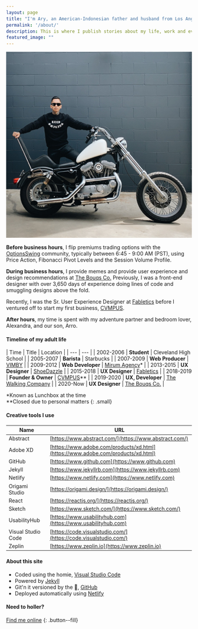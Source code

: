 ```yaml
---
layout: page
title: "I'm Ary, an American-Indonesian father and husband from Los Angeles, California."
permalink: '/about/'
description: This is where I publish stories about my life, work and everything in between as a designer and developer.
featured_image: ""
---
```


![@AWWWRY and a 1999 Harley-Davidson Sportster](/images/ary-mega-my-life.jpg)

**Before business hours**, I flip premiums trading options with the [OptionsSwing][url-optionsswing] community, typically between 6:45 - 9:00 AM (PST), using Price Action, Fibonacci Pivot Levels and the Session Volume Profile.

**During business hours**, I provide memes and provide user experience and design recommendations at [The Bouqs Co.][url-the-bouqs] Previously, I was a front-end designer with over 3,650 days of experience doing lines of code and smuggling designs above the fold.

Recently, I was the Sr. User Experience Designer at [Fabletics][url-fabletics] before I ventured off to start my first business, [CVMPUS][url-cvmpus].

**After hours**, my time is spent with my adventure partner and bedroom lover, Alexandra, and our son, Arro.

#### Timeline of my adult life

| Time | Title | Location |
| --- | --- |
| 2002-2006 | **Student** | Cleveland High School |
| 2005-2007 | **Barista** | Starbucks |
| 2007-2009 | **Web Producer** | [VIMBY][url-vimby] |
| 2009-2012 | **Web Developer** | [Mirum Agency][url-mirum]* |
| 2013-2015 | **UX Designer** | [ShoeDazzle][url-shoedazzle] |
| 2015-2018 | **UX Designer** | [Fabletics][url-fabletics] |
| 2018-2019 | **Founder & Owner** | [CVMPUS][url-cvmpus]** |
| 2019-2020 | **UX, Developer** | [The Walking Company][url-the-walking-company] |
| 2020-Now | **UX Designer** | [The Bouqs Co.][url-the-bouqs] |

*Known as Lunchbox at the time  
**Closed due to personal matters
{: .small}

#### Creative tools I use

| Name | URL |
| --- | --- |
| Abstract | [https://www.abstract.com/](https://www.abstract.com/) |
| Adobe XD | [https://www.adobe.com/products/xd.html](https://www.adobe.com/products/xd.html) |
| GitHub | [https://www.github.com](https://www.github.com) |
| Jekyll | [https://www.jekyllrb.com](https://www.jekyllrb.com) |
| Netlify | [https://www.netlify.com](https://www.netlify.com) |
| Origami Studio | [https://origami.design/](https://origami.design/) |
| React | [https://reactjs.org/](https://reactjs.org/) |
| Sketch | [https://www.sketch.com/](https://www.sketch.com/)
| UsabilityHub | [https://www.usabilityhub.com](https://www.usabilityhub.com) |
| Visual Studio Code | [https://code.visualstudio.com/](https://code.visualstudio.com/) |
| Zeplin | [https://www.zeplin.io](https://www.zeplin.io) |

#### About this site

- Coded using the homie, [Visual Studio Code][url-vsc]
- Powered by [Jekyll][url-jekyll]
- Git'n it versioned by the 🐐, [GitHub][url-github]
- Deployed automatically using [Netlify][url-netlify]

#### Need to holler?
[Find me online](https://www.google.com/search?sxsrf=ALeKk00IwGUmQE9Y-hJSstVeLIrysRnptg%3A1583135503972&source=hp&ei=D7tcXv-NOdb3-gSCz4CIBA&q=awwwry&oq=awwwry&gs_l=psy-ab.3..35i39l2j0i10l8.406.1256..1343...1.0..0.159.467.4j1......0....1..gws-wiz.......0i131j0.P6nl9yRwUrA&ved=0ahUKEwi_0d-qp_vnAhXWu54KHYInAEEQ4dUDCAc&uact=5)
{: .button--fill}

[url-vsc]: https://code.visualstudio.com/
[url-jekyll]: https://jekyllrb.com/
[url-godaddy]: https://www.godaddy.com/
[url-github]: https://github.com/
[url-netlify]: https://www.netlify.com/
[url-instagram]: https://www.instagram.com/awwwry
[url-email]: mailto:arymega@gmail.com
[url-github]: https://www.github.com/awwwry
[url-instagram]: https://www.github.com/awwwry
[url-linkedin]: https://www.linkedin.com/in/awwwry
[url-reddit]: https://www.reddit.com/u/awwwry
[url-spotify]: https://open.spotify.com/playlist/0hvGuO3GFmX3zNWxaK17sZ
[url-twitter]: https://www.twitter.com/awwwry
[url-vimby]: https://vimby.com
[url-mirum]: https://www.mirumagency.com/en/home
[url-shoedazzle]: /project/techstyle-fashion-group
[url-fabletics]: /project/techstyle-fashion-group
[url-the-walking-company]: /project/the-walking-company
[url-candy]: /blog/side-project-candy
[url-cvmpus]: /blog/side-project-cvmpus
[url-ary-mega]: http://arymega.com
[url-linkedin]: https://www.linkedin.com/in/awwwry
[url-vans]: https://www.vans.com
[url-mozilla]: https://www.mozilla.org/en-US/
[url-alexandra]: https://www.instagram.com/alexandralambros/
[url-side-projects]: /project/side-projects/
[url-the-bouqs]: https://bouqs.com/
[url-optionsswing]: https://www.optionsswing.com/
